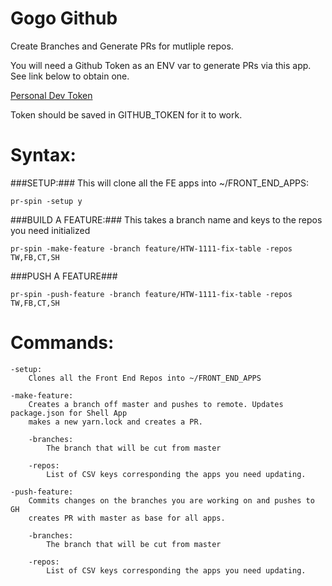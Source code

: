 Gogo Github
===========
Create Branches and Generate PRs for mutliple repos. 

You will need a Github Token as an ENV var to generate PRs via this app.  See link below to obtain one.

[Personal Dev Token](https://help.github.com/articles/creating-a-personal-access-token-for-the-command-line/)

Token should be saved in GITHUB_TOKEN for it to work.

Syntax: 
=======

###SETUP:###
This will clone all the FE apps into ~/FRONT_END_APPS:
```
pr-spin -setup y
```

###BUILD A FEATURE:###
 This takes a branch name and keys to the repos you need initialized
```    
pr-spin -make-feature -branch feature/HTW-1111-fix-table -repos TW,FB,CT,SH
```

###PUSH A FEATURE###
```
pr-spin -push-feature -branch feature/HTW-1111-fix-table -repos TW,FB,CT,SH	
```


Commands:
=========
	-setup:  
		Clones all the Front End Repos into ~/FRONT_END_APPS

	-make-feature:
		Creates a branch off master and pushes to remote. Updates package.json for Shell App
		makes a new yarn.lock and creates a PR.
		
		-branches:
			The branch that will be cut from master
			
		-repos:
			List of CSV keys corresponding the apps you need updating. 

	-push-feature:
		Commits changes on the branches you are working on and pushes to GH 
		creates	PR with master as base for all apps. 

		-branches:
			The branch that will be cut from master
			
		-repos:
			List of CSV keys corresponding the apps you need updating. 